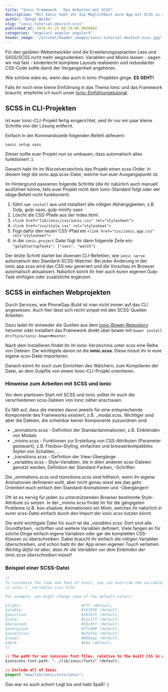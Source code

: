 ```yaml
---
title: "Ionic Framework - Das Arbeiten mit SCSS"
description: "Mit Ionic habt ihr die Möglichkeit eure App mit SCSS zu stylen. Wie und warum ihr das tun solltet, erfahrt ihr hier."
author: "Bengt Weiße"
slug: "ionic-tutorial-deutsch-scss"
published_at: 2016-01-25 08:29:00.000000Z
categories: "angular2 angular angular4"
header_image: "/artikel/header_images/ionic-tutorial-deutsch-scss.jpg"
---
```


Für den geübten Webentwickler sind die Erweiterungssprachen Less und SASS/SCSS nicht mehr wegzudenken. Variablen und Mixins lassen - sagen wir mal fast - kinderleicht komplexe Layouts realisieren und redundanter CSS-Code sollte damit der Vergangenheit angehören.

Wie schöne wäre es, wenn das auch in Ionic-Projekten ginge.
**ES GEHT!**

Falls ihr noch eine kleine Einführung in das Thema Ionic und das Framework braucht, empfehle ich euch unser [Ionic-Einführungstutorial](/artikel/ionic-tutorial-deutsch/ "Einführung in Ionic").

## SCSS in CLI-Projekten

Ist euer Ionic-CLI-Projekt fertig eingerichtet, seid ihr nur ein paar kleine Schritte von der Lösung entfernt.

Einfach in der Kommandozeile folgenden Befehl abfeuern:

```shell
ionic setup sass
```

Dieser sollte euer Projekt nun so umbauen, dass automatisch alles funktioniert :).

Danach habt ihr im Wurzelverzeichnis des Projekt einen scss-Order. In diesem liegt die ionic.app.scss-Datei, welche nun euer Ausgangspunkt ist.

Im Hintergrund passieren folgende Schritte (die ihr natürlich auch manuell ausführen könne, falls euer Projekt nicht dem Ionic-Standard folgt oder der obige Befehl nicht funktioniert).

1. führt `npm install` aus und installiert alle nötigen Abhängigkeiten, z.B. Gulp, gulp-sass, gulp-minify-sass
2. Löscht die CSS-Pfade aus der index.html:
3. `<link href="lib/ionic/css/ionic.css" rel="stylesheet">`
4. `<link href="css/style.css" rel="stylesheet">`
5. Fügt dafür den neuen CSS-Pfad ein `<link href="css/ionic.app.css" rel="stylesheet">`
6. in die `ionic.project`  Datei fügt ihr dann folgende Zeile ein: `"gulpStartupTasks": ["sass", "watch"]`

Der letzte Schritt startet bei diversen CLI-Befehlen, wie `ionic serve` automatisch den Standard-SCSS-Watcher. Bei jeder Änderung in der ionic.app.scss wird das CSS neu generiert und die Vorschau im Browser automatisch aktualisiert. Natürlich könnt ihr hier auch euren eigenen Gulp-Task einfügen oder zusätzliche ergänzen.

## SCSS in einfachen Webprojekten

Durch Services, wie PhoneGap-Build ist man nicht immer auf das CLI angewiesen. Auch hier lässt sich recht simpel mit den SCSS-Quellen Arbeiten.

Dazu ladet ihr entweder die Quellen aus dem [Ionic-Bower-Repository](https://github.com/driftyco/ionic-bower "Ionic-Bower Repository") herunter oder installiert das Framework direkt über bower mit `bower install driftyco/ionic-bower#master`.

Nach dem Installieren findet ihr im Ionic-Verzeichnis unter *scss* eine Reihe von Dateien. Die wichtigste davon ist die **ionic.scss**. Diese müsst ihr in eure eigene scss-Datei importieren.

Danach könnt ihr euch zum Einrichten des Watchern, zum Kompilieren der Datei, an dem Gulpfile von einem Ionic-CLI-Projekt orientieren.

### Hinweise zum Arbeiten mit SCSS und Ionic

Vor dem planlosen Start mit SCSS und Ionic solltet ihr euch die verschiedenen scss-Dateien von Ionic näher anschauen.

Es fällt auf, dass die meisten davon jeweils für eine entsprechende Komponente des Frameworks existiert, z.B. _modal.scss. Wichtiger sind aber die Dateien, die scheinbar keiner Komponente zuzuordnen sind.

 - _animations.scss - Definition der Standardanimationen, z.B. Einblenden von Modals
 - _mixins.scss - Funktionen zur Erstellung von CSS-Attributen (Parameter gesteuert), z.B. Flexbox-Styling, einfaches und browserkompatibles Stylen von Schatten, ...
 - _transitions.scss - Definition der View-Übergänge
 - _variables.scss - Style-Variablen, die in allen anderen scss-Dateien genutzt werden, Definition der Standard-Farben, -Schriften

Die *_animations.scss* und *transitions.scss* sind hilfreich, wenn ihr eigene Animationen definieren wollt, aber nicht genau wisst wie das geht. Orientiert euch einfach den Standard-Animationen und -Übergängen!

Oft ist es nervig für jeden zu unterstützenden Browser bestimmte Style-Attribute zu setzen. In der *_mixins.scss* findet ihr für die gängigsten Probleme (z.B. box-shadow, Animationen) ein Mixin, welches ihr natürlich in eurer scss-Datei einfach durch den Import der ionic.scss nutzen könnt.

Die wohl wichtigste Datei für euch ist die *_variables.scss*. Dort sind alle Grundfarben, -schriften und weitere Variablen definiert. Viele fangen an für solche Dinge einfach eigene Variablen oder gar die kompletten CSS-Klassen zu überschreiben. Dabei braucht ihr einfach die nötigen Variablen überschreiben, und schon habt ihr der App einen eigenen Touch verliehen. *Wichtig dafür ist aber, dass ihr die Variablen vor dem Einbinden der ionic.scss überschreiben müsst!*

### Beispiel einer SCSS-Datei

```css
/*
To customize the look and feel of Ionic, you can override the variables
in ionic's _variables.scss file.

For example, you might change some of the default colors:

$light:                           #fff !default;
$stable:                          #f8f8f8 !default;
$positive:                        #387ef5 !default;
$calm:                            #11c1f3 !default;
$balanced:                        #33cd5f !default;
$energized:                       #ffc900 !default;
$assertive:                       #ef473a !default;
$royal:                           #886aea !default;
$dark:                            #444 !default;
*/

// The path for our ionicons font files, relative to the built CSS in www/css
$ionicons-font-path: "../lib/ionic/fonts" !default;

// Include all of Ionic
@import "www/lib/ionic/scss/ionic";
```

Das war es auch schon! Legt los und habt Spaß! :)
